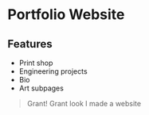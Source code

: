 # Portfolio Website

## Features 
* Print shop
* Engineering projects
* Bio
* Art subpages

> Grant! Grant look I made a website

